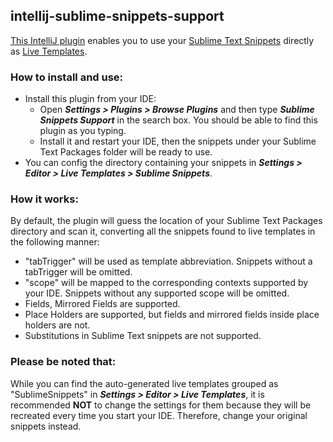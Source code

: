 ## intellij-sublime-snippets-support
[This IntelliJ plugin](https://plugins.jetbrains.com/plugin/10446-sublime-snippets-support) enables you to use your [Sublime Text Snippets](http://docs.sublimetext.info/en/latest/extensibility/snippets.html) directly as [Live Templates](https://www.jetbrains.com/help/idea/live-templates.html).

### How to install and use:
- Install this plugin from your IDE:
  - Open **_Settings > Plugins > Browse Plugins_** and then type **_Sublime Snippets Support_** in the search box. You should be able to find this plugin as you typing.
  - Install it and restart your IDE, then the snippets under your Sublime Text Packages folder will be ready to use.
- You can config the directory containing your snippets in **_Settings > Editor > Live Templates > Sublime Snippets_**.

### How it works:
By default, the plugin will guess the location of your Sublime Text Packages directory and scan it, converting all the snippets found to live templates in the following manner:
- "tabTrigger" will be used as template abbreviation. Snippets without a tabTrigger will be omitted.
- "scope" will be mapped to the corresponding contexts supported by your IDE. Snippets without any supported scope will be omitted.
- Fields, Mirrored Fields are supported.
- Place Holders are supported, but fields and mirrored fields inside place holders are not.
- Substitutions in Sublime Text snippets are not supported.

### Please be noted that:
While you can find the auto-generated live templates grouped as "SublimeSnippets" in **_Settings > Editor > Live Templates_**, it is recommended **NOT** to change the settings for them because they will be recreated every time you start your IDE. Therefore, change your original snippets instead.
